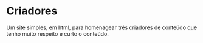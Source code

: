 # Criadores
Um site simples, em html, para homenagear três criadores de conteúdo que tenho muito respeito e curto o conteúdo.
